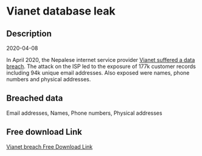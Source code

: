 # Vianet database leak

## Description

2020-04-08

In April 2020, the Nepalese internet service provider <a href="https://myrepublica.nagariknetwork.com/news/hackers-leak-personal-info-of-vianet-users/" target="_blank" rel="noopener">Vianet suffered a data breach</a>. The attack on the ISP led to the exposure of 177k customer records including 94k unique email addresses. Also exposed were names, phone numbers and physical addresses.

## Breached data

Email addresses, Names, Phone numbers, Physical addresses

## Free download Link

[Vianet breach Free Download Link](https://tinyurl.com/2b2k277t)